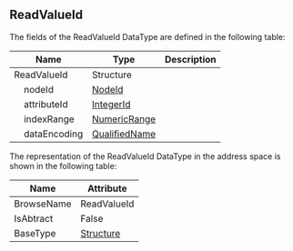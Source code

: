 <!-- datatype -->
## ReadValueId
<!-- end of description -->
The fields of the ReadValueId DataType are defined in the following table:  

|Name|Type|Description|
|---|---|---|
|ReadValueId|Structure||
|&nbsp;&nbsp;&nbsp;&nbsp;nodeId|[NodeId](../../../Part3/DataTypes/NodeId/readme.md)||
|&nbsp;&nbsp;&nbsp;&nbsp;attributeId|[IntegerId](../../../Part4/DataTypes/IntegerId/readme.md)||
|&nbsp;&nbsp;&nbsp;&nbsp;indexRange|[NumericRange](../../../Part4/DataTypes/NumericRange/readme.md)||
|&nbsp;&nbsp;&nbsp;&nbsp;dataEncoding|[QualifiedName](../../../Part3/DataTypes/QualifiedName/readme.md)||

The representation of the ReadValueId DataType in the address space is shown in the following table:  

|Name|Attribute|
|---|---|
|BrowseName|ReadValueId|
|IsAbtract|False|
|BaseType|[Structure](../../../Part3/DataTypes/Structure/readme.md)|

